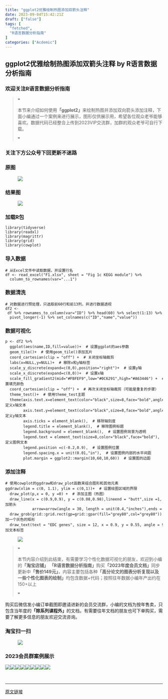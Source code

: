 ```yaml
---
title: "ggplot2优雅绘制热图添加双箭头注释"
date: 2023-09-04T15:42:21Z
draft: ["false"]
tags: [
  "fetched",
  "R语言数据分析指南"
]
categories: ["Acdemic"]
---
```

ggplot2优雅绘制热图添加双箭头注释 by R语言数据分析指南
------
<div><section data-tool="mdnice编辑器" data-website="https://www.mdnice.com"><h3 data-tool="mdnice编辑器"><span></span><span><span></span>欢迎关注R语言数据分析指南</span><span></span></h3><blockquote data-tool="mdnice编辑器"><span>❝</span><p>本节来介绍如何使用<strong>「ggplot2」</strong>来绘制热图并添加双向箭头添加注释，下面小编通过一个案例来进行展示，图形仅供展示用，希望各位观众老爷能够喜欢。数据代码已经整合上传到2023VIP交流群，加群的观众老爷可自行下载。</p><span>❞</span></blockquote><h3 data-tool="mdnice编辑器"><span></span><span><span></span>关注下方公众号下回更新不迷路</span><span></span></h3><section><mp-common-profile data-pluginname="mpprofile" data-id="Mzg3MzQzNTYzMw==" data-headimg="http://mmbiz.qpic.cn/mmbiz_png/EibnicgwScTAZF0rpeZII9Ltl26VbVagriczTria1fib3XgjwwHEHFjPzkmGpqWDVVHBSzhENictUM2iavAKiaM5lc9USw/0?wx_fmt=png" data-nickname="R语言数据分析指南" data-alias="YanJANtwo" data-signature="R语言重症爱好者，喜欢绘制各种精美的图表，喜欢的小伙伴可以关注我，跟我一起学习" data-from="0" data-is_biz_ban="0"></mp-common-profile></section><h3 data-tool="mdnice编辑器"><span></span><span><span></span>原图</span><span></span></h3><figure data-tool="mdnice编辑器"><img data-ratio="1.6333333333333333" data-src="https://mmbiz.qpic.cn/mmbiz_png/EibnicgwScTAaG6lkFZAKKQmJDDibLibkJiafswmh1B40ccEcVAKQ3FbyHhkjY0K7ibVDOpbCicVHRhmvCnU4cZicyU5Eg/640?wx_fmt=png" data-type="png" data-w="900" src="https://mmbiz.qpic.cn/mmbiz_png/EibnicgwScTAaG6lkFZAKKQmJDDibLibkJiafswmh1B40ccEcVAKQ3FbyHhkjY0K7ibVDOpbCicVHRhmvCnU4cZicyU5Eg/640?wx_fmt=png"></figure><h3 data-tool="mdnice编辑器"><span></span><span><span></span>结果图</span><span></span></h3><figure data-tool="mdnice编辑器"><img data-ratio="1.7452830188679245" data-src="https://mmbiz.qpic.cn/mmbiz_png/EibnicgwScTAaG6lkFZAKKQmJDDibLibkJiafy8H6GvZics8t75lqDT2axiaEcia4fGpAmxqfRZ2NIAYAweul4SQUX6l4Q/640?wx_fmt=png" data-type="png" data-w="848" src="https://mmbiz.qpic.cn/mmbiz_png/EibnicgwScTAaG6lkFZAKKQmJDDibLibkJiafy8H6GvZics8t75lqDT2axiaEcia4fGpAmxqfRZ2NIAYAweul4SQUX6l4Q/640?wx_fmt=png"></figure><h3 data-tool="mdnice编辑器"><span></span><span><span></span>加载R包</span><span></span></h3><pre data-tool="mdnice编辑器"><span></span><code><span>library</span>(tidyverse)<br><span>library</span>(readxl)<br><span>library</span>(magrittr)<br><span>library</span>(grid)<br><span>library</span>(cowplot)<br></code></pre><h3 data-tool="mdnice编辑器"><span></span><span><span></span>导入数据</span><span></span></h3><pre data-tool="mdnice编辑器"><span></span><code><span># 从Excel文件中读取数据，并设置行名</span><br>df &lt;- read_excel(<span>"F1.xlsx"</span>, sheet = <span>"Fig 1c KEGG module"</span>) %&gt;% <br>  column_to_rownames(var=<span>"...1"</span>)<br></code></pre><h3 data-tool="mdnice编辑器"><span></span><span><span></span>数据清洗</span><span></span></h3><pre data-tool="mdnice编辑器"><span></span><code><span># 对数据进行预处理，只选取前60行和前13列，并进行数据透视</span><br>df2 &lt;- df %&gt;% rownames_to_column(var=<span>"ID"</span>) %&gt;% head(60) %&gt;% select(1:13) %&gt;%  <br>  pivot_longer(-1) %&gt;% set_colnames(c(<span>"ID"</span>,<span>"name"</span>,<span>"value"</span>))<br></code></pre><h3 data-tool="mdnice编辑器"><span></span><span><span></span>数据可视化</span><span></span></h3><pre data-tool="mdnice编辑器"><span></span><code>p &lt;- df2 %&gt;% <br>  ggplot(aes(name,ID,fill=value))+  <span># 设置ggplot的aes参数</span><br>  geom_tile()+  <span># 使用geom_tile()添加瓦片</span><br>  coord_cartesian(clip = <span>"off"</span>) +  <span># 关闭坐标轴裁剪</span><br>  labs(x=NULL,y=NULL)+  <span># 移除x和y轴标签</span><br>  scale_y_discrete(expand=c(0,0),position=<span>"right"</span>)+  <span># 设置y轴</span><br>  scale_x_discrete(expand=c(0,0))+  <span># 设置x轴</span><br>  scale_fill_gradient2(mid=<span>"#FBFEF9"</span>,low=<span>"#0C6291"</span>,high=<span>"#A63446"</span>) +  <span># 设置填充颜色</span><br>  coord_cartesian(clip = <span>"off"</span>) +  <span># 再次关闭坐标轴裁剪（可能是重复的步骤）</span><br>  theme_test()+  <span># 使用theme_test主题</span><br>  theme(axis.text.x=element_text(color=<span>"black"</span>,size=8,face=<span>"bold"</span>,angle = 90,vjust=0.5),  <span># 自定义x轴文本</span><br>        axis.text.y=element_text(color=<span>"black"</span>,size=8,face=<span>"bold"</span>,angle = 0,vjust=0.5),  <span># 自定义y轴文本</span><br>        axis.ticks = element_blank(),  <span># 移除轴刻度</span><br>        legend.title = element_blank(),  <span># 移除图例标题</span><br>        legend.background = element_blank(),  <span># 设置图例背景为透明</span><br>        legend.text = element_text(size=8,color=<span>"black"</span>,face=<span>"bold"</span>),  <span># 自定义图例文本</span><br>        legend.position =c(-0.2,0.9),  <span># 设置图例位置</span><br>        legend.spacing.x = unit(0.01,<span>"in"</span>),  <span># 设置图例内部的水平间距</span><br>        plot.margin = ggplot2::margin(10,60,10,60))  <span># 设置图的边距</span><br></code></pre><h3 data-tool="mdnice编辑器"><span></span><span><span></span>添加注释</span><span></span></h3><pre data-tool="mdnice编辑器"><span></span><code><span># 使用cowplot的ggdraw和draw_plot函数来组合图形和其他元素</span><br>ggdraw(xlim = c(<span>0</span>, <span>1.1</span>), ylim = c(<span>0</span>,<span>1</span>))+  <span># 设置绘图区域的界限</span><br>  draw_plot(p,x = <span>0</span>, y =<span>0</span>) +  <span># 添加主图（热图）</span><br>  draw_line(x = c(<span>0.9</span>,<span>0.9</span>), y = c(<span>0.08</span>,<span>0.98</span>),lineend = <span>"butt"</span>,size =<span>1</span>, col = <span>"grey80"</span>,  <span># 添加箭头</span><br>            arrow=arrow(angle = <span>30</span>, length = unit(<span>0.4</span>,<span>"inches"</span>),ends = <span>"both"</span>, type = <span>"closed"</span>))+<br>  draw_grob(grid::grid.rect(gp=grid::gpar(fill=<span>"grey80"</span>,col=<span>"grey80"</span>)),x=<span>0.875</span>,y=<span>0.11</span>,height = <span>0.85</span>,width=<span>0.05</span>)+  <span># 添加一个灰色的矩形</span><br>  draw_text(text = <span>"EDC genes"</span>, size = <span>12</span>, x = <span>0.9</span>, y = <span>0.55</span>, angle = <span>90</span>,color=<span>"black"</span>,fontface = <span>"bold"</span>,hjust = <span>0.5</span>)  <span># 添加文本标签</span><br></code></pre><figure data-tool="mdnice编辑器"><img data-ratio="1.7452830188679245" data-src="https://mmbiz.qpic.cn/mmbiz_png/EibnicgwScTAaG6lkFZAKKQmJDDibLibkJiafy8H6GvZics8t75lqDT2axiaEcia4fGpAmxqfRZ2NIAYAweul4SQUX6l4Q/640?wx_fmt=png" data-type="png" data-w="848" src="https://mmbiz.qpic.cn/mmbiz_png/EibnicgwScTAaG6lkFZAKKQmJDDibLibkJiafy8H6GvZics8t75lqDT2axiaEcia4fGpAmxqfRZ2NIAYAweul4SQUX6l4Q/640?wx_fmt=png"></figure><blockquote data-tool="mdnice编辑器"><span>❝</span><p>本节内容介绍到此结束，有需要学习个性化数据可视化的朋友，欢迎到小编的<strong>「淘宝店铺」</strong> <strong>「R语言数据分析指南」</strong>购买<strong>「2023年度会员文档」</strong>同步更新中<strong>「售价149元」</strong>，内容主要包括各种<strong>「高分论文的图表分析复现以及一些个性化图表的绘制」</strong>均包含数据+代码；按照往年数据小编年产出约在150+以上</p><span>❞</span></blockquote><p data-tool="mdnice编辑器">购买后微信发小编订单截图即邀请进新的会员交流群，小编的文档为按年售卖，只包含当年度的<strong>「除系列课程外」</strong>的文档，有需要往年文档的朋友也可下单购买，需要了解更多信息的朋友欢迎交流咨询。</p><h3 data-tool="mdnice编辑器"><span></span><span><span></span>淘宝扫一扫</span><span></span></h3><figure data-tool="mdnice编辑器"><img data-ratio="1.6141479099678457" data-src="https://mmbiz.qpic.cn/mmbiz_png/EibnicgwScTAaG6lkFZAKKQmJDDibLibkJiaf5tN8sBeKxStXXWzbg0CoOMhTrt7qfx48Lh6tQ3q5kQsLkAicu832VKQ/640?wx_fmt=png" data-type="png" data-w="622" src="https://mmbiz.qpic.cn/mmbiz_png/EibnicgwScTAaG6lkFZAKKQmJDDibLibkJiaf5tN8sBeKxStXXWzbg0CoOMhTrt7qfx48Lh6tQ3q5kQsLkAicu832VKQ/640?wx_fmt=png"></figure><h3 data-tool="mdnice编辑器"><span></span><span><span></span>2023会员群案例展示</span><span></span></h3><p data-tool="mdnice编辑器"><img data-ratio="0.4255555555555556" data-src="https://mmbiz.qpic.cn/mmbiz_png/EibnicgwScTAaG6lkFZAKKQmJDDibLibkJiafibKqen04doh9gEeTgcExrMnNibBrxtRjTBibozuoY7vAVx9RdYaSDPQibg/640?wx_fmt=png" data-type="png" data-w="900" src="https://mmbiz.qpic.cn/mmbiz_png/EibnicgwScTAaG6lkFZAKKQmJDDibLibkJiafibKqen04doh9gEeTgcExrMnNibBrxtRjTBibozuoY7vAVx9RdYaSDPQibg/640?wx_fmt=png"><img data-ratio="0.4255555555555556" data-src="https://mmbiz.qpic.cn/mmbiz_png/EibnicgwScTAaG6lkFZAKKQmJDDibLibkJiafMLpqEmkU5aicjdFUhibcuqXlRMQFicGbmib25uKcVdKdS1p7X9pNBmbSmw/640?wx_fmt=png" data-type="png" data-w="900" src="https://mmbiz.qpic.cn/mmbiz_png/EibnicgwScTAaG6lkFZAKKQmJDDibLibkJiafMLpqEmkU5aicjdFUhibcuqXlRMQFicGbmib25uKcVdKdS1p7X9pNBmbSmw/640?wx_fmt=png"><img data-ratio="0.4255555555555556" data-src="https://mmbiz.qpic.cn/mmbiz_png/EibnicgwScTAaG6lkFZAKKQmJDDibLibkJiaflLqugIuRKY4fF79aB301pq12DKtpuoptPqUsnJSocicSTDUGB5aEshQ/640?wx_fmt=png" data-type="png" data-w="900" src="https://mmbiz.qpic.cn/mmbiz_png/EibnicgwScTAaG6lkFZAKKQmJDDibLibkJiaflLqugIuRKY4fF79aB301pq12DKtpuoptPqUsnJSocicSTDUGB5aEshQ/640?wx_fmt=png"><img data-ratio="0.4255555555555556" data-src="https://mmbiz.qpic.cn/mmbiz_png/EibnicgwScTAaG6lkFZAKKQmJDDibLibkJiafoHgE18t75MAwNLklpVUtLniabEmiaLeJtg4xXVQIBicbY7RLq1qCmc9bg/640?wx_fmt=png" data-type="png" data-w="900" src="https://mmbiz.qpic.cn/mmbiz_png/EibnicgwScTAaG6lkFZAKKQmJDDibLibkJiafoHgE18t75MAwNLklpVUtLniabEmiaLeJtg4xXVQIBicbY7RLq1qCmc9bg/640?wx_fmt=png"><img data-ratio="0.4255555555555556" data-src="https://mmbiz.qpic.cn/mmbiz_png/EibnicgwScTAaG6lkFZAKKQmJDDibLibkJiaflPmHUH18NyLSFKHAne31oFNJzqbfMl7QWQWiaRAp3iaib5VZvYWMqOqrw/640?wx_fmt=png" data-type="png" data-w="900" src="https://mmbiz.qpic.cn/mmbiz_png/EibnicgwScTAaG6lkFZAKKQmJDDibLibkJiaflPmHUH18NyLSFKHAne31oFNJzqbfMl7QWQWiaRAp3iaib5VZvYWMqOqrw/640?wx_fmt=png"><img data-ratio="0.4255555555555556" data-src="https://mmbiz.qpic.cn/mmbiz_png/EibnicgwScTAaG6lkFZAKKQmJDDibLibkJiafp4EOSibOtpNB4PsW3micUwibYJREowezPojkCib41LLW2NG5ichyUNgYdWw/640?wx_fmt=png" data-type="png" data-w="900" src="https://mmbiz.qpic.cn/mmbiz_png/EibnicgwScTAaG6lkFZAKKQmJDDibLibkJiafp4EOSibOtpNB4PsW3micUwibYJREowezPojkCib41LLW2NG5ichyUNgYdWw/640?wx_fmt=png"><img data-ratio="0.4255555555555556" data-src="https://mmbiz.qpic.cn/mmbiz_png/EibnicgwScTAaG6lkFZAKKQmJDDibLibkJiaffLxeOiaYaBGPUVZX9qstiawjvYpZ7xXTPOfk1I0Ej7U4cv6ym471orHg/640?wx_fmt=png" data-type="png" data-w="900" src="https://mmbiz.qpic.cn/mmbiz_png/EibnicgwScTAaG6lkFZAKKQmJDDibLibkJiaffLxeOiaYaBGPUVZX9qstiawjvYpZ7xXTPOfk1I0Ej7U4cv6ym471orHg/640?wx_fmt=png"><img data-ratio="0.4255555555555556" data-src="https://mmbiz.qpic.cn/mmbiz_png/EibnicgwScTAaG6lkFZAKKQmJDDibLibkJiafg38lZBaLXA9pnP2SZBYhRUW9LjnpaN0sUfU39jMB7TuYicyMRBGr34w/640?wx_fmt=png" data-type="png" data-w="900" src="https://mmbiz.qpic.cn/mmbiz_png/EibnicgwScTAaG6lkFZAKKQmJDDibLibkJiafg38lZBaLXA9pnP2SZBYhRUW9LjnpaN0sUfU39jMB7TuYicyMRBGr34w/640?wx_fmt=png"><img data-ratio="0.4255555555555556" data-src="https://mmbiz.qpic.cn/mmbiz_png/EibnicgwScTAaG6lkFZAKKQmJDDibLibkJiafpqTB056YyJ4P7Sd5WSpdOjEcaSEG9nlvv40LPvs6ay3gKk5ZcU5DiaQ/640?wx_fmt=png" data-type="png" data-w="900" src="https://mmbiz.qpic.cn/mmbiz_png/EibnicgwScTAaG6lkFZAKKQmJDDibLibkJiafpqTB056YyJ4P7Sd5WSpdOjEcaSEG9nlvv40LPvs6ay3gKk5ZcU5DiaQ/640?wx_fmt=png"></p></section><p><br></p><p><mp-style-type data-value="3"></mp-style-type></p></div>  
<hr>
<a href="https://mp.weixin.qq.com/s/xCk0lX314WjNySbmGnygkg",target="_blank" rel="noopener noreferrer">原文链接</a>
